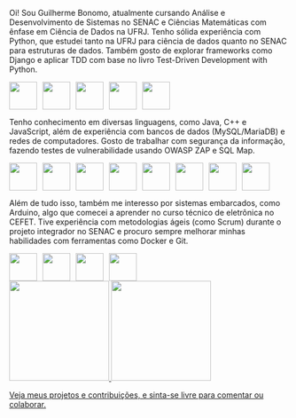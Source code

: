 Oi! Sou Guilherme Bonomo, atualmente cursando Análise e Desenvolvimento de Sistemas no SENAC e Ciências Matemáticas com ênfase em Ciência de Dados na UFRJ. Tenho sólida experiência com Python, que estudei tanto na UFRJ para ciência de dados quanto no SENAC para estruturas de dados. Também gosto de explorar frameworks como Django e aplicar TDD com base no livro Test-Driven Development with Python.
<div style="display: flex; gap: 10px; flex-wrap: wrap;">
            <img loading="lazy" src="https://cdn.jsdelivr.net/gh/devicons/devicon@latest/icons/python/python-original.svg" style="width: 50px;"/>
            <img loading="lazy" src="https://cdn.jsdelivr.net/gh/devicons/devicon@latest/icons/django/django-plain.svg" style="width: 50px;"/>
            <img loading="lazy" src="https://cdn.jsdelivr.net/gh/devicons/devicon@latest/icons/matplotlib/matplotlib-original.svg" style="width: 50px;"/>
            <img loading="lazy" src="https://cdn.jsdelivr.net/gh/devicons/devicon@latest/icons/numpy/numpy-original-wordmark.svg" style="width: 50px;"/>
            <img src="https://cdn.jsdelivr.net/gh/devicons/devicon@latest/icons/linux/linux-original.svg" style="width: 50px;"/>
</div>          
          
Tenho conhecimento em diversas linguagens, como Java, C++ e JavaScript, além de experiência com bancos de dados (MySQL/MariaDB) e redes de computadores. Gosto de trabalhar com segurança da informação, fazendo testes de vulnerabilidade usando OWASP ZAP e SQL Map.
<div style="display: flex; gap: 10px; flex-wrap: wrap;">
            <img loading="lazy" src="https://cdn.jsdelivr.net/gh/devicons/devicon@latest/icons/spring/spring-original-wordmark.svg" style="width: 50px;"/>
            <img loading="lazy" src="https://cdn.jsdelivr.net/gh/devicons/devicon@latest/icons/angular/angular-original.svg" style="width: 50px;"/>
            <img loading="lazy" src="https://cdn.jsdelivr.net/gh/devicons/devicon@latest/icons/cplusplus/cplusplus-original.svg" style="width: 50px;"/>
            <img loading="lazy" src="https://cdn.jsdelivr.net/gh/devicons/devicon@latest/icons/mysql/mysql-plain-wordmark.svg" style="width: 50px;"/>
            <img loading="lazy" src="https://cdn.jsdelivr.net/gh/devicons/devicon@latest/icons/html5/html5-plain-wordmark.svg" style="width: 50px;"/>
            <img src="https://cdn.jsdelivr.net/gh/devicons/devicon@latest/icons/nestjs/nestjs-original-wordmark.svg" style="width: 50px;"/>
            <img src="https://cdn.jsdelivr.net/gh/devicons/devicon@latest/icons/azure/azure-original-wordmark.svg" style="width: 50px;"/>
            <img loading="lazy" src="https://cdn.jsdelivr.net/gh/devicons/devicon@latest/icons/amazonwebservices/amazonwebservices-original-wordmark.svg" style="width: 50px;"/>
</div>
          
          
Além de tudo isso, também me interesso por sistemas embarcados, como Arduino, algo que comecei a aprender no curso técnico de eletrônica no CEFET. Tive experiência com metodologias ágeis (como Scrum) durante o projeto integrador no SENAC e procuro sempre melhorar minhas habilidades com ferramentas como Docker e Git.
<div style="display: flex; gap: 10px; flex-wrap: wrap;">
            <img loading="lazy" src="https://cdn.jsdelivr.net/gh/devicons/devicon@latest/icons/docker/docker-original-wordmark.svg" style="width: 50px;"/>
            <img loading="lazy"src="https://cdn.jsdelivr.net/gh/devicons/devicon@latest/icons/git/git-original-wordmark.svg" style="width: 50px;"/>
            <img loading="lazy" src="https://cdn.jsdelivr.net/gh/devicons/devicon@latest/icons/arduino/arduino-original-wordmark.svg" style="width: 50px;"/>
            <img src="https://cdn.jsdelivr.net/gh/devicons/devicon@latest/icons/bash/bash-original.svg" style="width: 50px;"/>
 </div>           

<div>
<a href="https://github.com/GuilhermeLBonomo">
<img loading="lazy" height="180em" src="https://github-readme-stats.vercel.app/api/top-langs/?username=GuilhermeLBonomo&layout=compact&langs_count=7&theme=dracula"/>
<img loading="lazy" height="180em" src="https://github-readme-stats.vercel.app/api?username=GuilhermeLBonomo&show_icons=true&theme=dracula&include_all_commits=true&count_private=true"/>
</div>

Veja meus projetos e contribuições, e sinta-se livre para comentar ou colaborar.
